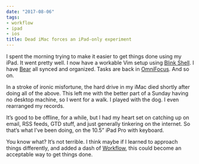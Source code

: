 ```yaml
---
date: "2017-08-06"
tags:
- workflow
- ipad
- ios
title: Dead iMac forces an iPad-only experiment
---
```


I spent the morning trying to make it easier to get things done using my iPad. It went pretty well. I now have a workable Vim setup using [Blink Shell][1]. I have [Bear][2] all synced and organized. Tasks are back in [OmniFocus][3]. And so on.

In a stroke of ironic misfortune, the hard drive in my iMac died shortly after doing all of the above. This left me with the better part of a Sunday having no desktop machine, so I went for a walk. I played with the dog. I even rearranged my records. 

It’s good to be offline, for a while, but I had my heart set on catching up on email, RSS feeds, GTD stuff, and just generally tinkering on the internet. So that’s what I’ve been doing, on the 10.5” iPad Pro with keyboard. 

You know what? It’s not terrible. I think maybe if I learned to approach things differently, and added a dash of [Workflow][4], this could become an acceptable way to get things done.

[1]:	https://blink.sh/
[2]:	http://www.bear-writer.com
[3]:	https://www.omnigroup.com/omnifocus/
[4]:	https://workflow.is